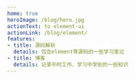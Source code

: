 ```yaml
---
home: true
heroImage: /blog/hero.jpg
actionText: to element-ui
actionLink: /blog/element/
features:
- title: 源码解析
  details: 包含element等源码的一些学习笔记
- title: 博客
  details: 记录平时工作、学习中学到的一些知识
---
```


